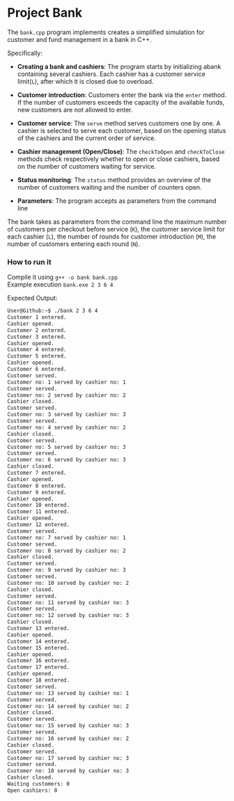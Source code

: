 # Project Bank

The ```bank.cpp``` program implements creates a simplified simulation for customer and fund management in a bank in C++.

Specifically:

- **Creating a bank and cashiers**: Τhe program starts by initializing abank containing several cashiers. Each cashier has a customer service limit(`L`), after which it is closed due to overload.

- **Customer introduction**: Customers enter the bank via the `enter` method. If the number of customers exceeds the capacity of the available funds, new customers are not allowed to enter.

- **Customer service**: The `serve` method serves customers one by one. A cashier is selected to serve each customer, based on the opening status of the cashiers and the current order of service.

- **Cashier management (Open/Close)**: Τhe `checkToOpen` and `checkToClose` methods check respectively whether to open or close cashiers, based on the number of customers waiting for service.

- **Status monitoring**: The `status` method provides an overview of the number of customers waiting and the number of counters open.

- **Parameters**: The program accepts as parameters from the command line

The bank takes as parameters from the command line the maximum number of customers per checkout before service (`K`), the customer service limit for each cashier (`L`), the number of rounds for customer introduction (`M`), the number of customers entering each round (`N`).

### How to run it

Compile it using `g++ -o bank bank.cpp` <br>
Example execution `bank.exe 2 3 6 4`

Expected Output:

```bash
User@Github:~$ ./bank 2 3 6 4
Customer 1 entered.
Cashier opened.
Customer 2 entered.
Customer 3 entered.
Cashier opened.
Customer 4 entered.
Customer 5 entered.
Cashier opened.
Customer 6 entered.
Customer served.
Customer no: 1 served by cashier no: 1
Customer served.
Customer no: 2 served by cashier no: 2
Cashier closed.
Customer served.
Customer no: 3 served by cashier no: 3
Customer served.
Customer no: 4 served by cashier no: 2
Cashier closed.
Customer served.
Customer no: 5 served by cashier no: 3
Customer served.
Customer no: 6 served by cashier no: 3
Cashier closed.
Customer 7 entered.
Cashier opened.
Customer 8 entered.
Customer 9 entered.
Cashier opened.
Customer 10 entered.
Customer 11 entered.
Cashier opened.
Customer 12 entered.
Customer served.
Customer no: 7 served by cashier no: 1
Customer served.
Customer no: 8 served by cashier no: 2
Cashier closed.
Customer served.
Customer no: 9 served by cashier no: 3
Customer served.
Customer no: 10 served by cashier no: 2
Cashier closed.
Customer served.
Customer no: 11 served by cashier no: 3
Customer served.
Customer no: 12 served by cashier no: 3
Cashier closed.
Customer 13 entered.
Cashier opened.
Customer 14 entered.
Customer 15 entered.
Cashier opened.
Customer 16 entered.
Customer 17 entered.
Cashier opened.
Customer 18 entered.
Customer served.
Customer no: 13 served by cashier no: 1
Customer served.
Customer no: 14 served by cashier no: 2
Cashier closed.
Customer served.
Customer no: 15 served by cashier no: 3
Customer served.
Customer no: 16 served by cashier no: 2
Cashier closed.
Customer served.
Customer no: 17 served by cashier no: 3
Customer served.
Customer no: 18 served by cashier no: 3
Cashier closed.
Waiting customers: 0
Open cashiers: 0
```